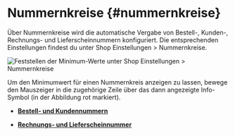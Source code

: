 # Nummernkreise {#nummernkreise}

Über Nummernkreise wird die automatische Vergabe von Bestell-, Kunden-, Rechnungs- und Lieferscheinnummern konfiguriert. Die entsprechenden Einstellungen findest du unter Shop Einstellungen \> Nummernkreise.

![](Bilder/NummernkreiseMinimum.png "Feststellen der Minimum-Werte unter Shop Einstellungen >
      Nummernkreise")

Um den Minimumwert für einen Nummernkreis anzeigen zu lassen, bewege den Mauszeiger in die zugehörige Zeile über das dann angezeigte Info-Symbol \(in der Abbildung rot markiert\).

-   **[Bestell- und Kundennummern](4_14_1_Bestell_und_Kundennummern.md)**  

-   **[Rechnungs- und Lieferscheinnummer](4_14_2_Rechnungs_und_Lieferscheinnummer.md)**  




